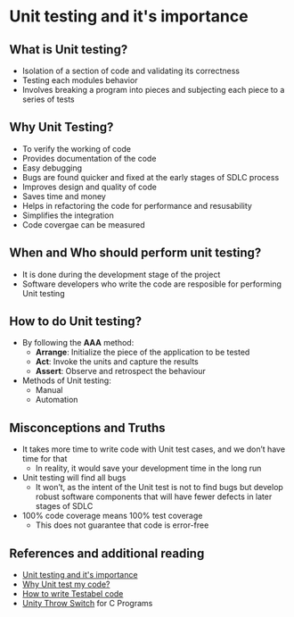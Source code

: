 # Unit testing and it's importance

## What is Unit testing?
* Isolation of a section of code and validating its correctness
* Testing each modules behavior
* Involves breaking a program into pieces and subjecting each piece to a series of tests

## Why Unit Testing?
* To verify the working of code
* Provides documentation of the code
* Easy debugging
* Bugs are found quicker and fixed at the early stages of SDLC process
* Improves design and quality of code
* Saves time and money
* Helps in refactoring the code for performance and resusability
* Simplifies the integration
* Code covergae can be measured

## When and Who should perform unit testing?
* It is done during the development stage of the project
* Software developers who write the code are resposible for performing Unit testing

## How to do Unit testing?
* By following the **AAA** method:
    * **Arrange**: Initialize the piece of the application to be tested 
    * **Act**: Invoke the units and capture the results
    * **Assert**: Observe and retrospect the behaviour
* Methods of Unit testing:
    * Manual
    * Automation

## Misconceptions and Truths
* It takes more time to write code with Unit test cases, and we don’t have time for that
    * In reality, it would save your development time in the long run
* Unit testing will find all bugs
    * It won’t, as the intent of the Unit test is not to find bugs but develop robust software components that will have fewer defects in later stages of SDLC
* 100% code coverage means 100% test coverage
    * This does not guarantee that code is error-free

## References and additional reading
* [Unit testing and it's importance](https://www.testingxperts.com/blog/unit-testing#What%20are%20some%20important%20Unit%20Test%20frameworks?)
* [Why Unit test my code?](https://www.codemag.com/Article/1901071/10-Reasons-Why-Unit-Testing-Matters)
* [How to write Testabel code](https://www.toptal.com/qa/how-to-write-testable-code-and-why-it-matters)
* [Unity Throw Switch](http://www.throwtheswitch.org/unity) for C Programs